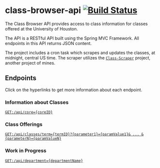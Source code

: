 # class-browser-api [![Build Status](https://travis-ci.org/robert-vo/class-browser-api.svg?branch=master)](https://travis-ci.org/robert-vo/class-browser-api)

The Class Browser API provides access to class information for classes offered at the University of Houston. 

The API is a RESTful API built using the Spring MVC Framework. All endpoints in this API returns JSON content.

The project includes a cron task which scrapes and updates the classes, at midnight, central US time. The scraper utilizes the [<code>Class-Scraper</code>](https://github.com/robert-vo/Class-Scraper) project, another project of mines. 

## Endpoints
Click on the hyperlinks to get more information about each endpoint. 

### Information about Classes
[<code>GET:</code>```/api/core={coreID}```](CORE.md)

### Class Offerings
[<code>GET:</code>```/api/classes/term={termID}?{parameter1}={paramValue1}& ... &{parameterN}={paramValueN}```](TERM.md)

### Work in Progress
[<code>GET:</code>```/api/department={departmentName}```](CORE.md)
